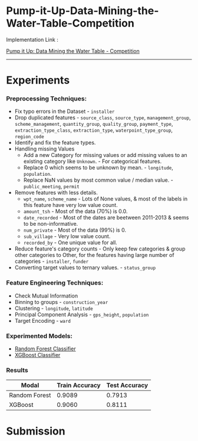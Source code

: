 # Pump-it-Up-Data-Mining-the-Water-Table-Competition

Implementation Link : 

[Pump it Up: Data Mining the Water Table - Competition](https://www.drivendata.org/competitions/7/pump-it-up-data-mining-the-water-table)

-------------------------------------------------------------------------------------------------------------------------------------------------------------------------------

# Experiments

### Preprocessing Techniques:

* Fix typo errors in the Dataset - `installer`
* Drop duplicated features - `source_class`, `source_type`, `management_group`, `scheme_management`, `quantity_group`, `quality_group`, `payment_type`, `extraction_type_class`, `extraction_type`, `waterpoint_type_group`, `region_code`
* Identify and fix the feature types.
* Handling missing Values 
  * Add a new Category for missing values or add missing values to an existing category like `Unknown`. - For categorical features.
  * Replace 0 which seems to be unknown by mean. - `longitude`, `population`.
  * Replace NaN values by most common value / median value. - `public_meeting`, `permit`
* Remove features with less details.
  * `wpt_name`, `scheme_name` - Lots of None values, & most of the labels in this feature have very low value count.
  * `amount_tsh` - Most of the data (70%) is 0.0. 
  * `date_recorded` - Most of the dates are beetween 2011-2013 & seems to be non-informative.
  * `num_private` - Most of the data (99%) is 0.
  * `sub_village` - Very low value count.
  * `recorded_by` - One unique value for all.
* Reduce feature's category counts - Only keep few categories & group other categories to Other, for the features having large number of categories - `installer`, `funder`
* Converting target values to ternary values. - `status_group`

### Feature Engineering Techniques:

* Check Mutual Information
* Binning to groups - `construction_year`
* Clustering - `longitude`, `latitude`
* Principal Component Analysis - `gps_height`, `population`
* Target Encoding - `ward`

### Experimented Models:

* [Random Forest Classifier](https://scikit-learn.org/stable/modules/generated/sklearn.ensemble.RandomForestClassifier.html)
* [XGBoost Classifier](https://xgboost.readthedocs.io/en/latest/python/python_api.html)

### Results

| Modal | Train Accuracy | Test Accuracy |
| --- | --- | --- |
| Random Forest | 0.9089 | 0.7913 |
| XGBoost | 0.9060 | 0.8111 |

# Submission
